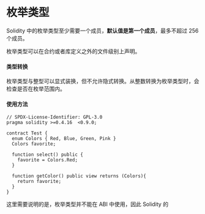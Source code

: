 # 枚举类型

Solidity 中的枚举类型至少需要一个成员，**默认值是第一个成员**，最多不超过 256 个成员。

枚举类型可以在合约或者库定义之外的文件级别上声明。

#### 类型转换

枚举类型与整型可以显式装换，但不允许隐式转换。从整数转换为枚举类型时，会检查是否在枚举范围内。

#### 使用方法

```JS
// SPDX-License-Identifier: GPL-3.0
pragma solidity >=0.4.16  <0.9.0;

contract Test {
  enum Colors { Red, Blue, Green, Pink }
  Colors favorite;
  
  function select() public {
    favorite = Colors.Red;
  }
  
  function getColor() public view returns (Colors){
    return favorite;
  }
}

```

这里需要说明的是，枚举类型并不能在 ABI 中使用，因此 Solidity 的



